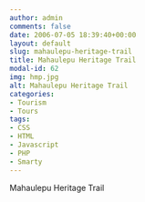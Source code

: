 ```yaml
---
author: admin
comments: false
date: 2006-07-05 18:39:40+00:00
layout: default
slug: mahaulepu-heritage-trail
title: Mahaulepu Heritage Trail
modal-id: 62
img: hmp.jpg
alt: Mahaulepu Heritage Trail
categories:
- Tourism
- Tours
tags:
- CSS
- HTML
- Javascript
- PHP
- Smarty
---
```

Mahaulepu Heritage Trail